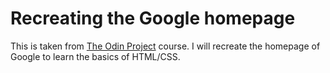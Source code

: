 # Recreating the Google homepage

This is taken from [The Odin Project](http://www.theodinproject.com) course. I will recreate the homepage of Google to learn the basics of HTML/CSS.